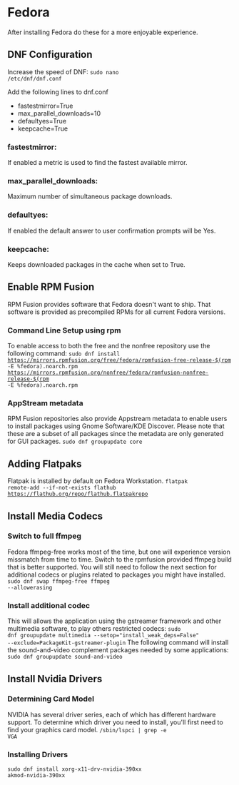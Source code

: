 # Fedora
After installing Fedora do these for a more enjoyable experience.

## DNF Configuration
Increase the speed of DNF:
<code>sudo nano /etc/dnf/dnf.conf</code>
<p>Add the following lines to dnf.conf</p>

<ul>
<li>fastestmirror=True</li>
<li>max_parallel_downloads=10</li>
<li>defaultyes=True</li>
<li>keepcache=True</li>
</ul>

### fastestmirror: 

<p>If enabled a metric is used to find the fastest available mirror. </p>

### max_parallel_downloads:

<p>Maximum number of simultaneous package downloads.</p>

### defaultyes:

If enabled the default answer to user confirmation prompts will be Yes.

### keepcache:
Keeps downloaded packages in the cache when set to True. 

## Enable RPM Fusion
RPM Fusion provides software that Fedora doesn't want to ship. That software is provided as precompiled RPMs for all current Fedora versions.

### Command Line Setup using rpm
To enable access to both the free and the nonfree repository use the following command: 
<code>sudo dnf install https://mirrors.rpmfusion.org/free/fedora/rpmfusion-free-release-$(rpm -E %fedora).noarch.rpm https://mirrors.rpmfusion.org/nonfree/fedora/rpmfusion-nonfree-release-$(rpm -E %fedora).noarch.rpm</code>

### AppStream metadata
RPM Fusion repositories also provide Appstream metadata to enable users to install packages using Gnome Software/KDE Discover. Please note that these are a subset of all packages since the metadata are only generated for GUI packages. 
<code>sudo dnf groupupdate core</code>

## Adding Flatpaks
Flatpak is installed by default on Fedora Workstation.
<code>flatpak remote-add --if-not-exists flathub https://flathub.org/repo/flathub.flatpakrepo</code>

## Install Media Codecs
### Switch to full ffmpeg
Fedora ffmpeg-free works most of the time, but one will experience version missmatch from time to time. Switch to the rpmfusion provided ffmpeg build that is better supported. You will still need to follow the next section for additional codecs or plugins related to packages you might have installed. 
<code>sudo dnf swap ffmpeg-free ffmpeg --allowerasing</code>
### Install additional codec
This will allows the application using the gstreamer framework and other multimedia software, to play others restricted codecs:
<code>sudo dnf groupupdate multimedia --setop="install_weak_deps=False" --exclude=PackageKit-gstreamer-plugin</code>
The following command will install the sound-and-video complement packages needed by some applications:
<code>sudo dnf groupupdate sound-and-video</code>
## Install Nvidia Drivers
### Determining Card Model
NVIDIA has several driver series, each of which has different hardware support. To determine which driver you need to install, you'll first need to find your graphics card model. 
<code>/sbin/lspci | grep -e VGA</code>
### Installing Drivers
<code>sudo dnf install xorg-x11-drv-nvidia-390xx akmod-nvidia-390xx</code>
